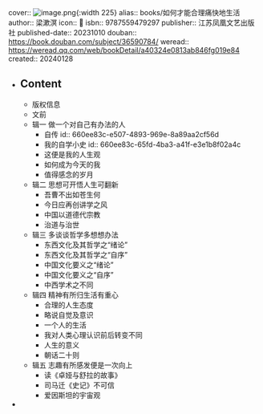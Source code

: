 cover:: ![image.png](../assets/image_1706452062546_0.png){:width 225}
alias:: books/如何才能合理痛快地生活
author:: 梁漱溟
icon:: 📖
isbn:: 9787559479297
publisher:: 江苏凤凰文艺出版社
published-date:: 20231010
douban:: https://book.douban.com/subject/36590784/
weread:: https://weread.qq.com/web/bookDetail/a40324e0813ab846fg019e84
created:: 20240128
- ## Content
  - 版权信息
  - 文前
  - 辑一 做一个对自己有办法的人
    - 自传
      id:: 660ee83c-e507-4893-969e-8a89aa2cf56d
    - 我的自学小史
      id:: 660ee83c-65fd-4ba3-a41f-e3e1b8f02a4c
    - 这便是我的人生观
    - 如何成为今天的我
    - 值得感念的岁月
  - 辑二 思想可开悟人生可翻新
    - 吾曹不出如苍生何
    - 今日应再创讲学之风
    - 中国以道德代宗教
    - 治道与治世
  - 辑三 多谈谈哲学多想想办法
    - 东西文化及其哲学之“绪论”
    - 东西文化及其哲学之“自序”
    - 中国文化要义之“绪论”
    - 中国文化要义之“自序”
    - 中西学术之不同
  - 辑四 精神有所归生活有重心
    - 合理的人生态度
    - 略说自觉及意识
    - 一个人的生活
    - 我对人类心理认识前后转变不同
    - 人生的意义
    - 朝话二十则
  - 辑五 志趣有所感发便是一次向上
    - 读《卓娅与舒拉的故事》
    - 司马迁《史记》不可信
    - 爱因斯坦的宇宙观
-